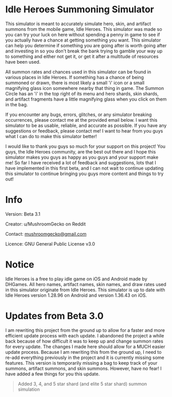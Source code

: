 # Idle Heroes Summoning Simulator
This simulator is meant to accurately simulate hero, skin, and artifact summons from the mobile game, Idle Heroes. This simulator was made so you can try your luck on here without spending a penny in game to see if you actually have a chance at getting something you want. This simulator can help you determine if something you are going after is worth going after and investing in so you don't break the bank trying to gamble your way up to something and either not get it, or get it after a multitude of resources have been used.

All summon rates and chances used in this simulator can be found in various places in Idle Heroes. If something has a chance of being summoned or drawn, there is most likely a small 'i' icon or a small magnifying glass icon somewhere nearby that thing in game. The Summon Circle has an 'i' in the top right of its menu and hero shards, skin shards, and artifact fragments have a little magnifying glass when you click on them in the bag.

If you encounter any bugs, errors, glitches, or any simulator breaking occurrences, please contact me at the provided email below. I want this simulator to be as usable, reliable, and accurate as possible. If you have any suggestions or feedback, please contact me! I want to hear from you guys what I can do to make this simulator better!

I would like to thank you guys so much for your support on this project! You guys, the Idle Heroes community, are the best out there and I hope this simulator makes you guys as happy as you guys and your support make me! So far I have received a lot of feedback and suggestions, lots that I have implemented in this first beta, and I can not wait to continue updating this simulator to continue bringing you guys more content and things to try out!

# Info
Version: Beta 3.1

Creator: u/MushroomGecko on Reddit

Contact: mushroomgecko@gmail.com

Licence: GNU General Public License v3.0

# Notice
Idle Heroes is a free to play idle game on iOS and Android made by DHGames. All hero names, artifact names, skin names, and draw rates used in this simulator originate from Idle Heroes. This simulator is up to date with Idle Heroes version 1.28.96 on Android and version 1.36.43 on iOS.

# Updates from Beta 3.0
I am rewriting this project from the ground up to allow for a faster and more efficient update process with each update. I abandoned the project a while back because of how difficult it was to keep up and change summon rates for every update. The changes I made here should allow for a MUCH easier update process. Because I am rewriting this from the ground up, I need to re-add everything previously in the project and it is currently missing some features. This version is temporarily missing a bag to keep track of your summons, artifact summons, and skin summons. However, have no fear! I have added a few things for you this update.

> Added 3, 4, and 5 star shard (and elite 5 star shard) summon simulation
